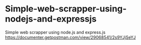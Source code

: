 # Simple-web-scrapper-using-nodejs-and-expressjs
Simple web scrapper using node.js and express.js
https://documenter.getpostman.com/view/29068541/2s9YJjSeYJ
